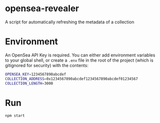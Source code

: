 # opensea-revealer
A script for automatically refreshing the metadata of a collection

# Environment
An OpenSea API Key is required. You can either add environment variables to your global shell, or create a `.env` file in the root of the project (which is gitignored for security) with the contents:
```bash
OPENSEA_KEY=1234567890abcdef
COLLECTION_ADDRESS=0x1234567890abcdef1234567890abcdef01234567
COLLECTION_LENGTH=3000
```
# Run
```bash
npm start
```
